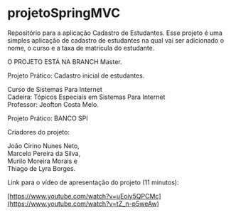 # projetoSpringMVC
Repositório para a aplicação Cadastro de Estudantes. Esse projeto é uma simples aplicação de cadastro de estudantes na qual vai ser adicionado o nome, o curso e a taxa de matrícula do estudante.

O PROJETO ESTÁ NA BRANCH Master.

Projeto Prático: Cadastro inicial de estudantes.

Curso de Sistemas Para Internet<br/> 
Cadeira: Tópicos Especiais em Sistemas Para Internet<br/> 
Professor: Jeofton Costa Melo.<br/> 

Projeto Prático: BANCO SPI<br/> 

Criadores do projeto:<br/> 

João Cirino Nunes Neto,<br/> 
Marcelo Pereira da Silva, <br/> 
Murilo Moreira Morais e <br/> 
Thiago de Lyra Borges.<br/> 

Link para o vídeo de apresentação do projeto (11 minutos):

[https://www.youtube.com/watch?v=uEoiy5QPCMc](https://www.youtube.com/watch?v=tZ_n-p5weAw)

